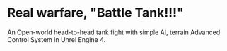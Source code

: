 # Real warfare, "Battle Tank!!!"
An Open-world head-to-head tank fight with simple AI, terrain Advanced Control System in Unrel Engine 4.
